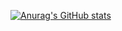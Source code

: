 [![Anurag's GitHub stats](https://github-readme-stats.vercel.app/api?username=rafaelhelisson)](https://github.com/anuraghazra/github-readme-stats)
